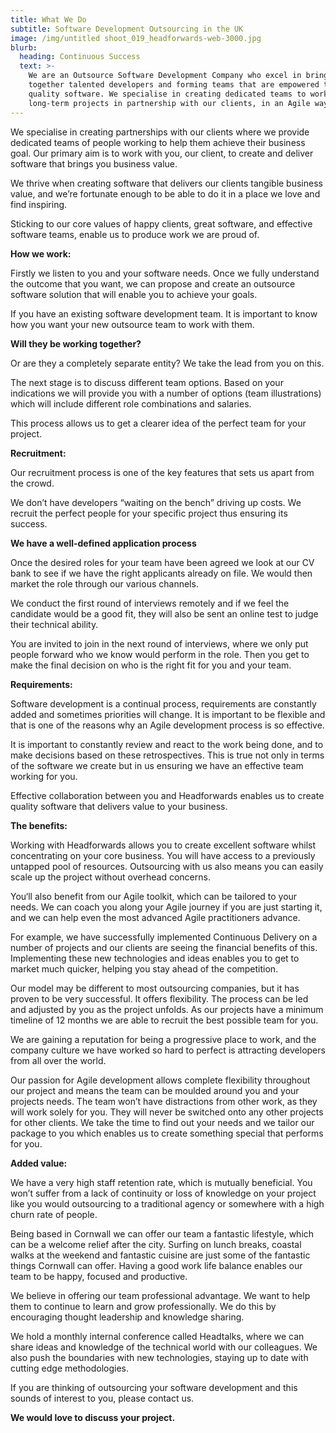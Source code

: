 ```yaml
---
title: What We Do
subtitle: Software Development Outsourcing in the UK
image: /img/untitled shoot_019_headforwards-web-3000.jpg
blurb:
  heading: Continuous Success
  text: >-
    We are an Outsource Software Development Company who excel in bringing
    together talented developers and forming teams that are empowered to deliver
    quality software. We specialise in creating dedicated teams to work on
    long-term projects in partnership with our clients, in an Agile way.
---
```

We specialise in creating partnerships with our clients where we provide dedicated teams of people working to help them achieve their business goal. Our primary aim is to work with you, our client, to create and deliver software that brings you business value.

We thrive when creating software that delivers our clients tangible business value, and we’re fortunate enough to be able to do it in a place we love and find inspiring.

Sticking to our core values of happy clients, great software, and effective software teams, enable us to produce work we are proud of.

**How we work:**

Firstly we listen to you and your software needs. Once we fully understand the outcome that you want, we can propose and create an outsource software solution that will enable you to achieve your goals.

If you have an existing software development team. It is important to know how you want your new outsource team to work with them.

**Will they be working together?**

Or are they a completely separate entity? We take the lead from you on this.

The next stage is to discuss different team options. Based on your indications we will provide you with a number of options (team illustrations) which will include different role combinations and salaries.

This process allows us to get a clearer idea of the perfect team for your project.

**Recruitment:**

Our recruitment process is one of the key features that sets us apart from the crowd.

We don’t have developers “waiting on the bench” driving up costs. We recruit the perfect people for your specific project thus ensuring its success.

**We have a well-defined application process**

Once the desired roles for your team have been agreed we look at our CV bank to see if we have the right applicants already on file. We would then market the role through our various channels.

We conduct the first round of interviews remotely and if we feel the candidate would be a good fit, they will also be sent an online test to judge their technical ability.

You are invited to join in the next round of interviews, where we only put people forward who we know would perform in the role. Then you get to make the final decision on who is the right fit for you and your team.

**Requirements:**

Software development is a continual process, requirements are constantly added and sometimes priorities will change. It is important to be flexible and that is one of the reasons why an Agile development process is so effective.

It is important to constantly review and react to the work being done, and to make decisions based on these retrospectives. This is true not only in terms of the software we create but in us ensuring we have an effective team working for you.

Effective collaboration between you and Headforwards enables us to create quality software that delivers value to your business.

**The benefits:**

Working with Headforwards allows you to create excellent software whilst concentrating on your core business. You will have access to a previously untapped pool of resources. Outsourcing with us also means you can easily scale up the project without overhead concerns.

You‘ll also benefit from our Agile toolkit, which can be tailored to your needs. We can coach you along your Agile journey if you are just starting it, and we can help even the most advanced Agile practitioners advance.

For example, we have successfully implemented Continuous Delivery on a number of projects and our clients are seeing the financial benefits of this. Implementing these new technologies and ideas enables you to get to market much quicker, helping you stay ahead of the competition.

Our model may be different to most outsourcing companies, but it has proven to be very successful. It offers flexibility. The process can be led and adjusted by you as the project unfolds. As our projects have a minimum timeline of 12 months we are able to recruit the best possible team for you.

We are gaining a reputation for being a progressive place to work, and the company culture we have worked so hard to perfect is attracting developers from all over the world.

Our passion for Agile development allows complete flexibility throughout our project and means the team can be moulded around you and your projects needs. The team won’t have distractions from other work, as they will work solely for you. They will never be switched onto any other projects for other clients. We take the time to find out your needs and we tailor our package to you which enables us to create something special that performs for you.

**Added value:**

We have a very high staff retention rate, which is mutually beneficial. You won’t suffer from a lack of continuity or loss of knowledge on your project like you would outsourcing to a traditional agency or somewhere with a high churn rate of people.

Being based in Cornwall we can offer our team a fantastic lifestyle, which can be a welcome relief after the city. Surfing on lunch breaks, coastal walks at the weekend and fantastic cuisine are just some of the fantastic things Cornwall can offer. Having a good work life balance enables our team to be happy, focused and productive.

We believe in offering our team professional advantage. We want to help them to continue to learn and grow professionally. We do this by encouraging thought leadership and knowledge sharing.

We hold a monthly internal conference called Headtalks, where we can share ideas and knowledge of the technical world with our colleagues. We also push the boundaries with new technologies, staying up to date with cutting edge methodologies.

If you are thinking of outsourcing your software development and this sounds of interest to you, please contact us.

**We would love to discuss your project.**
